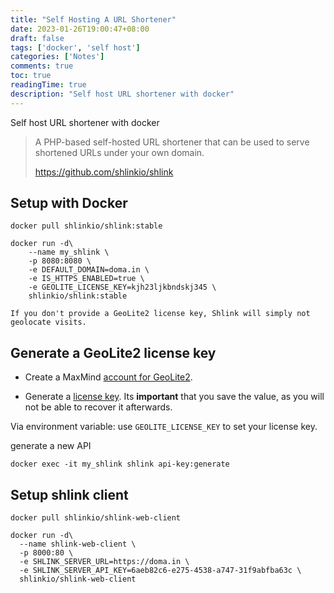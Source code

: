 ```yaml
---
title: "Self Hosting A URL Shortener"
date: 2023-01-26T19:00:47+08:00
draft: false
tags: ['docker', 'self host']
categories: ['Notes']
comments: true
toc: true
readingTime: true
description: "Self host URL shortener with docker"
---
```


Self host URL shortener with docker

<!--more-->

> A PHP-based self-hosted URL shortener that can be used to serve shortened URLs under your own domain.
>
> https://github.com/shlinkio/shlink

## Setup with Docker

`docker pull shlinkio/shlink:stable`

```
docker run -d\
    --name my_shlink \
    -p 8080:8080 \
    -e DEFAULT_DOMAIN=doma.in \
    -e IS_HTTPS_ENABLED=true \
    -e GEOLITE_LICENSE_KEY=kjh23ljkbndskj345 \
    shlinkio/shlink:stable

If you don't provide a GeoLite2 license key, Shlink will simply not geolocate visits.
```

##  Generate a GeoLite2 license key

- Create a MaxMind [account for GeoLite2](https://www.maxmind.com/en/geolite2/signup).

- Generate a [license key](https://www.maxmind.com/en/accounts/current/license-key). Its **important** that you save the value, as you will not be able to recover it afterwards.

Via environment variable: use `GEOLITE_LICENSE_KEY` to set your license key.

generate a new API

`docker exec -it my_shlink shlink api-key:generate`

## Setup shlink client

`docker pull shlinkio/shlink-web-client`

```
docker run -d\
  --name shlink-web-client \
  -p 8000:80 \
  -e SHLINK_SERVER_URL=https://doma.in \
  -e SHLINK_SERVER_API_KEY=6aeb82c6-e275-4538-a747-31f9abfba63c \
  shlinkio/shlink-web-client
```


